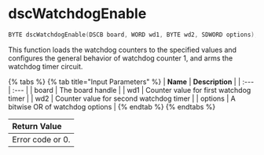 # dscWatchdogEnable

```c
BYTE dscWatchdogEnable(DSCB board, WORD wd1, BYTE wd2, SDWORD options);
```

This function loads the watchdog counters to the specified values and configures the general behavior of watchdog counter 1, and arms the watchdog timer circuit.

{% tabs %}
{% tab title="Input Parameters" %}
| **Name** | **Description** |
| :--- | :--- |
| board | The board handle |
| wd1 | Counter value for first watchdog timer |
| wd2 | Counter value for second watchdog timer |
| options | A bitwise OR of watchdog options |
{% endtab %}
{% endtabs %}

| Return Value |
| :--- |
| Error code or 0. |

